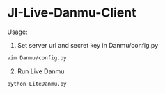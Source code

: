 # JI-Live-Danmu-Client

Usage:
1. Set server url and secret key in Danmu/config.py
```bash
vim Danmu/config.py
```
2. Run Live Danmu
```bash
python LiteDanmu.py
```
